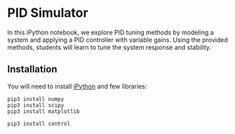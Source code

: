 # PID Simulator

In this iPython notebook, we explore PID tuning methods by modeling a system and applying a PID controller with variable gains. Using the provided methods, students will learn to tune the system response and stability.

## Installation

You will need to install [iPython](http://ipython.org/) and few libraries:

```
pip3 install numpy
pip3 install scipy
pip3 install matplotlib

pip3 install control
```